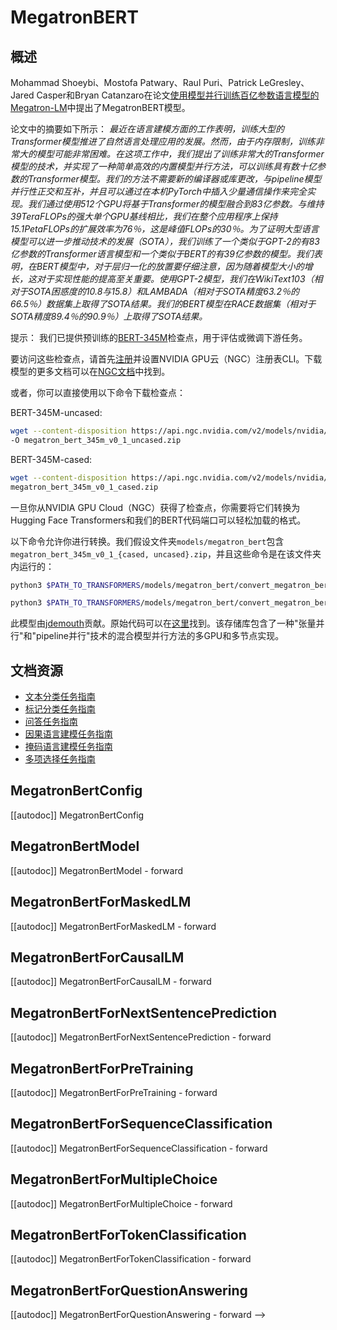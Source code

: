 <!--
版权所有 (c) 2021 NVIDIA公司和HuggingFace团队。保留所有权利。

根据Apache许可证第2.0版（“许可证”），除非符合许可证的要求，
否则不得使用此文件。你可以在下面网址获取许可证的副本：

http://www.apache.org/licenses/LICENSE-2.0

除非适用法律要求或书面同意，根据许可证发布的软件是基于
“按原样”提供的，“没有任何担保或条件”，不论是明示或暗示的。
有关许可证的详细信息，请参阅许可证下的规定。

⚠️请注意，此文件是Markdown格式，但包含我们文档生成器的特定语法（类似于MDX），可能在你的Markdown查看器中无法正确渲染。

-->

# MegatronBERT

## 概述

Mohammad Shoeybi、Mostofa Patwary、Raul Puri、Patrick LeGresley、Jared Casper和Bryan Catanzaro在论文[使用模型并行训练百亿参数语言模型的Megatron-LM](https://arxiv.org/abs/1909.08053)中提出了MegatronBERT模型。

论文中的摘要如下所示：
*最近在语言建模方面的工作表明，训练大型的Transformer模型推进了自然语言处理应用的发展。然而，由于内存限制，训练非常大的模型可能非常困难。在这项工作中，我们提出了训练非常大的Transformer模型的技术，并实现了一种简单高效的内置模型并行方法，可以训练具有数十亿参数的Transformer模型。我们的方法不需要新的编译器或库更改，与pipeline模型并行性正交和互补，并且可以通过在本机PyTorch中插入少量通信操作来完全实现。我们通过使用512个GPU将基于Transformer的模型融合到83亿参数。与维持39TeraFLOPs的强大单个GPU基线相比，我们在整个应用程序上保持15.1PetaFLOPs的扩展效率为76％，这是峰值FLOPs的30％。为了证明大型语言模型可以进一步推动技术的发展（SOTA），我们训练了一个类似于GPT-2的有83亿参数的Transformer语言模型和一个类似于BERT的有39亿参数的模型。我们表明，在BERT模型中，对于层归一化的放置要仔细注意，因为随着模型大小的增长，这对于实现性能的提高至关重要。使用GPT-2模型，我们在WikiText103（相对于SOTA困惑度的10.8与15.8）和LAMBADA（相对于SOTA精度63.2％的66.5％）数据集上取得了SOTA结果。我们的BERT模型在RACE数据集（相对于SOTA精度89.4％的90.9％）上取得了SOTA结果。*

提示：
我们已提供预训练的[BERT-345M](https://ngc.nvidia.com/catalog/models/nvidia:megatron_bert_345m)检查点，用于评估或微调下游任务。

要访问这些检查点，请首先[注册](https://ngc.nvidia.com/signup)并设置NVIDIA GPU云（NGC）注册表CLI。下载模型的更多文档可以在[NGC文档](https://docs.nvidia.com/dgx/ngc-registry-cli-user-guide/index.html#topic_6_4_1)中找到。

或者，你可以直接使用以下命令下载检查点：

BERT-345M-uncased:

```bash
wget --content-disposition https://api.ngc.nvidia.com/v2/models/nvidia/megatron_bert_345m/versions/v0.1_uncased/zip
-O megatron_bert_345m_v0_1_uncased.zip
```

BERT-345M-cased:

```bash
wget --content-disposition https://api.ngc.nvidia.com/v2/models/nvidia/megatron_bert_345m/versions/v0.1_cased/zip -O
megatron_bert_345m_v0_1_cased.zip
```

一旦你从NVIDIA GPU Cloud（NGC）获得了检查点，你需要将它们转换为Hugging Face Transformers和我们的BERT代码端口可以轻松加载的格式。

以下命令允许你进行转换。我们假设文件夹`models/megatron_bert`包含`megatron_bert_345m_v0_1_{cased, uncased}.zip`，并且这些命令是在该文件夹内运行的：

```bash
python3 $PATH_TO_TRANSFORMERS/models/megatron_bert/convert_megatron_bert_checkpoint.py megatron_bert_345m_v0_1_uncased.zip
```

```bash
python3 $PATH_TO_TRANSFORMERS/models/megatron_bert/convert_megatron_bert_checkpoint.py megatron_bert_345m_v0_1_cased.zip
```

此模型由[jdemouth](https://huggingface.co/jdemouth)贡献。原始代码可以在[这里](https://github.com/NVIDIA/Megatron-LM)找到。该存储库包含了一种"张量并行"和"pipeline并行"技术的混合模型并行方法的多GPU和多节点实现。

## 文档资源

- [文本分类任务指南](../tasks/sequence_classification)
- [标记分类任务指南](../tasks/token_classification)
- [问答任务指南](../tasks/question_answering)
- [因果语言建模任务指南](../tasks/language_modeling)
- [掩码语言建模任务指南](../tasks/masked_language_modeling)
- [多项选择任务指南](../tasks/multiple_choice)

## MegatronBertConfig

[[autodoc]] MegatronBertConfig

## MegatronBertModel

[[autodoc]] MegatronBertModel
    - forward

## MegatronBertForMaskedLM

[[autodoc]] MegatronBertForMaskedLM
    - forward

## MegatronBertForCausalLM

[[autodoc]] MegatronBertForCausalLM
    - forward

## MegatronBertForNextSentencePrediction

[[autodoc]] MegatronBertForNextSentencePrediction
    - forward

## MegatronBertForPreTraining

[[autodoc]] MegatronBertForPreTraining
    - forward

## MegatronBertForSequenceClassification

[[autodoc]] MegatronBertForSequenceClassification
    - forward

## MegatronBertForMultipleChoice

[[autodoc]] MegatronBertForMultipleChoice
    - forward

## MegatronBertForTokenClassification

[[autodoc]] MegatronBertForTokenClassification
    - forward

## MegatronBertForQuestionAnswering

[[autodoc]] MegatronBertForQuestionAnswering
    - forward
-->